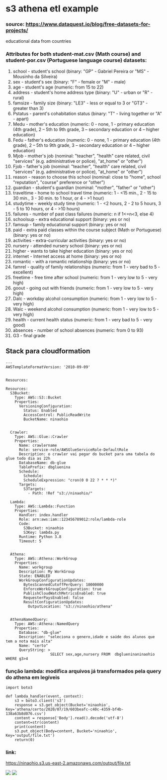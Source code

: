 # s3 athena etl example

### source: https://www.dataquest.io/blog/free-datasets-for-projects/
educational data from countries




### Attributes for both student-mat.csv (Math course) and student-por.csv (Portuguese language course) datasets:
1. school - student's school (binary: "GP" - Gabriel Pereira or "MS" - Mousinho da Silveira)
2. sex - student's sex (binary: "F" - female or "M" - male)
3. age - student's age (numeric: from 15 to 22)
4. address - student's home address type (binary: "U" - urban or "R" - rural)
5. famsize - family size (binary: "LE3" - less or equal to 3 or "GT3" - greater than 3)
6. Pstatus - parent's cohabitation status (binary: "T" - living together or "A" - apart)
7. Medu - mother's education (numeric: 0 - none,  1 - primary education (4th grade), 2 – 5th to 9th grade, 3 – secondary education or 4 – higher education)
8. Fedu - father's education (numeric: 0 - none,  1 - primary education (4th grade), 2 – 5th to 9th grade, 3 – secondary education or 4 – higher education)
9. Mjob - mother's job (nominal: "teacher", "health" care related, civil "services" (e.g. administrative or police), "at_home" or "other")
10. Fjob - father's job (nominal: "teacher", "health" care related, civil "services" (e.g. administrative or police), "at_home" or "other")
11. reason - reason to choose this school (nominal: close to "home", school "reputation", "course" preference or "other")
12. guardian - student's guardian (nominal: "mother", "father" or "other")
13. traveltime - home to school travel time (numeric: 1 - <15 min., 2 - 15 to 30 min., 3 - 30 min. to 1 hour, or 4 - >1 hour)
14. studytime - weekly study time (numeric: 1 - <2 hours, 2 - 2 to 5 hours, 3 - 5 to 10 hours, or 4 - >10 hours)
15. failures - number of past class failures (numeric: n if 1<=n<3, else 4)
16. schoolsup - extra educational support (binary: yes or no)
17. famsup - family educational support (binary: yes or no)
18. paid - extra paid classes within the course subject (Math or Portuguese) (binary: yes or no)
19. activities - extra-curricular activities (binary: yes or no)
20. nursery - attended nursery school (binary: yes or no)
21. higher - wants to take higher education (binary: yes or no)
22. internet - Internet access at home (binary: yes or no)
23. romantic - with a romantic relationship (binary: yes or no)
24. famrel - quality of family relationships (numeric: from 1 - very bad to 5 - excellent)
25. freetime - free time after school (numeric: from 1 - very low to 5 - very high)
26. goout - going out with friends (numeric: from 1 - very low to 5 - very high)
27. Dalc - workday alcohol consumption (numeric: from 1 - very low to 5 - very high)
28. Walc - weekend alcohol consumption (numeric: from 1 - very low to 5 - very high)
29. health - current health status (numeric: from 1 - very bad to 5 - very good)
30. absences - number of school absences (numeric: from 0 to 93)
31. G3 - final grade
>

## Stack para cloudformation

```
---
AWSTemplateFormatVersion: '2010-09-09'


Resources:

Resources:
  S3Bucket:
    Type: AWS::S3::Bucket
    Properties:
      VersioningConfiguration:
        Status: Enabled
        AccessControl: PublicReadWrite
        BucketName: ninaohio


  Crawler:
    Type: AWS::Glue::Crawler
    Properties:
      Name: crawlername
      Role: service-role/AWSGlueServiceRole-DefaultRole
      Description: o crawler vai pegar do bucket para uma tabela do glue todo dia as 22h
      DatabaseName: db-glue
      TablePrefix: dbgluenina
      Schedule:
        Schedule:
        ScheduleExpression: "cron(0 0 22 ? * * *)"
      Targets:
        S3Targets:
          - Path: !Ref "s3://ninaohio/"

  Lambda:
    Type: AWS::Lambda::Function
    Properties:
      Handler: index.handler
      Role: arn:aws:iam::123456789012:role/lambda-role
      Code:
        S3Bucket: ninaohio
        S3Key: lambda.py
      Runtime: Python 3.8
      Timeout: 5


  Athena:
    Type: AWS::Athena::WorkGroup
    Properties:
      Name: workgroup
      Description: My WorkGroup
      State: ENABLED
      WorkGroupConfigurationUpdates:
        BytesScannedCutoffPerQuery: 10000000
        EnforceWorkGroupConfiguration: true
        PublishCloudWatchMetricsEnabled: true
        RequesterPaysEnabled: false
        ResultConfigurationUpdates:
          OutputLocation: "s3://ninaohio/athena"


  AthenaNamedQuery:
    Type: AWS::Athena::NamedQuery
    Properties:
      Database: "db-glue"
      Description: "seleciona o genero,idade e saúde dos alunos que tem a nota mais alta"
      Name: "certo"
      QueryString: >
                    SELECT sex,age,nursery FROM  dbglueninaninaohio WHERE g3>4
````




### função lambda: modifica arquivos já transformados pela query do athena em legíveis

```
import boto3

def lambda_handler(event, context):
    s3 = boto3.client('s3')
    response = s3.get_object(Bucket='ninaohio', Key='athena/certo/2020/07/19/603beafc-c40c-4359-bf4b-138a63b8d076.csv')
    content = response['Body'].read().decode('utf-8')
    content=str(content)
    print(content)
    s3.put_object(Body=content, Bucket='ninaohio', Key='output/file.txt')
    return(0)
```


### link:
<https://ninaohio.s3.us-east-2.amazonaws.com/output/file.txt>


<img src="./schema_AWS.png">

<img src="./athena.png">
